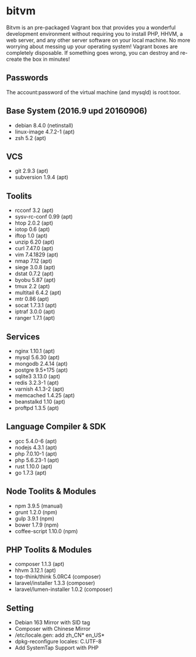# bitvm
Bitvm is an pre-packaged Vagrant box that provides you a wonderful development environment without requiring you to install PHP, HHVM, a web server, and any other server software on your local machine. No more worrying about messing up your operating system! Vagrant boxes are completely disposable. If something goes wrong, you can destroy and re-create the box in minutes!

## Passwords
The account:password of the virtual machine (and mysqld) is root:toor.

## Base System (2016.9 upd 20160906)
* debian 8.4.0 (netinstall)
* linux-image 4.7.2-1 (apt)
* zsh 5.2 (apt)

## VCS
* git 2.9.3 (apt)
* subversion 1.9.4 (apt)

## Toolits
* rcconf 3.2 (apt)
* sysv-rc-conf 0.99 (apt)
* htop 2.0.2 (apt)
* iotop 0.6 (apt)
* iftop 1.0 (apt)
* unzip 6.20 (apt)
* curl 7.47.0 (apt)
* vim 7.4.1829 (apt)
* nmap 7.12 (apt)
* siege 3.0.8 (apt)
* dstat 0.7.2 (apt)
* byobu 5.87 (apt)
* tmux 2.2 (apt)
* multitail 6.4.2 (apt)
* mtr 0.86 (apt)
* socat 1.7.3.1 (apt)
* iptraf 3.0.0 (apt)
* ranger 1.7.1 (apt)

## Services
* nginx 1.10.1 (apt)
* mysql 5.6.30 (apt)
* mongodb 2.4.14 (apt)
* postgre 9.5+175 (apt)
* sqlite3 3.13.0 (apt)
* redis 3.2.3-1 (apt)
* varnish 4.1.3-2 (apt)
* memcached 1.4.25 (apt)
* beanstalkd 1.10 (apt)
* proftpd 1.3.5 (apt)

## Language Compiler & SDK
* gcc 5.4.0-6 (apt)
* nodejs 4.3.1 (apt)
* php 7.0.10-1 (apt)
* php 5.6.23-1 (apt)
* rust 1.10.0 (apt)
* go 1.7.3 (apt)

## Node Toolits & Modules
* npm 3.9.5 (manual)
* grunt 1.2.0 (npm)
* gulp 3.9.1 (npm)
* bower 1.7.9 (npm)
* coffee-script 1.10.0 (npm)

## PHP Toolits & Modules
* composer 1.1.3 (apt)
* hhvm 3.12.1 (apt)
* top-think/think 5.0RC4 (composer)
* laravel/installer 1.3.3 (composer)
* laravel/lumen-installer 1.0.2 (composer)

## Setting
* Debian 163 Mirror with SID tag
* Composer with Chinese Mirror
* /etc/locale.gen: add zh_CN* en_US*
* dpkg-reconfigure locales: C.UTF-8
* Add SystemTap Support with PHP